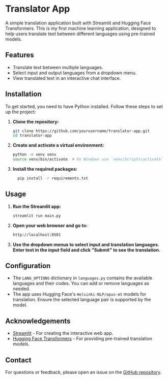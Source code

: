 # Translator App

A simple translation application built with Streamlit and Hugging Face Transformers. This is my first machine learning application, designed to help users translate text between different languages using pre-trained models.

## Features

- Translate text between multiple languages.
- Select input and output languages from a dropdown menu.
- View translated text in an interactive chat interface.

## Installation

To get started, you need to have Python installed. Follow these steps to set up the project:

1. **Clone the repository:**

   ```sh
   git clone https://github.com/yourusername/translator-app.git
   cd translator-app
   ```

2. **Create and activate a virtual environment:**
   ```sh
   python -m venv venv
   source venv/bin/activate  # On Windows use `venv\Scripts\activate`
   ```

3. **Install the required packages:**
   
    ```sh
      pip install -r requirements.txt
    ```
## Usage

1. **Run the Streamlit app:**

   ```sh
   streamlit run main.py
   ```

2. **Open your web browser and go to:**

   ```sh
   http://localhost:8501
   ```

3. **Use the dropdown menus to select input and translation languages. Enter text in the input field and click "Submit" to see the translation.**


## Configuration

- The `LANG_OPTIONS` dictionary in `languages.py` contains the available languages and their codes. You can add or remove languages as needed.
- The app uses Hugging Face's `Helsinki-NLP/opus-mt` models for translation. Ensure the selected language pair is supported by the model.


## Acknowledgements

- [Streamlit](https://streamlit.io) - For creating the interactive web app.
- [Hugging Face Transformers](https://huggingface.co/transformers/) - For providing pre-trained translation models.

## Contact

For questions or feedback, please open an issue on the [GitHub repository](https://github.com/m3r41ck/translator-app/issues).
